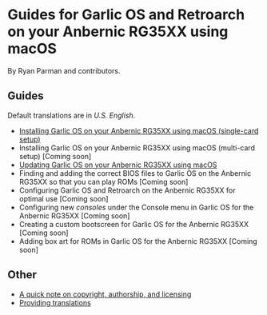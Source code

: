 # Guides for Garlic OS and Retroarch on your Anbernic RG35XX using macOS

By Ryan Parman and contributors.

## Guides

Default translations are in _U.S. English_.

* [Installing Garlic OS on your Anbernic RG35XX using macOS (single-card setup)](docs/installing-garlicos-single-card.en_us.md)
* Installing Garlic OS on your Anbernic RG35XX using macOS (multi-card setup) [Coming soon]
* [Updating Garlic OS on your Anbernic RG35XX using macOS](docs/updating-garlicos.en_us.md)
* Finding and adding the correct BIOS files to Garlic OS on the Anbernic RG35XX so that you can play ROMs [Coming soon]
* Configuring Garlic OS and Retroarch on the Anbernic RG35XX for optimal use [Coming soon]
* Configuring new _consoles_ under the Console menu in Garlic OS for the Anbernic RG35XX [Coming soon]
* Creating a custom bootscreen for Garlic OS for the Anbernic RG35XX [Coming soon]
* Adding box art for ROMs in Garlic OS for the Anbernic RG35XX [Coming soon]

## Other

* [A quick note on copyright, authorship, and licensing](QUICK_NOTE_ON_COPYRIGHT_AUTHORSHIP_LICENSING.md)
* [Providing translations](PROVIDING_TRANSLATIONS.md)
